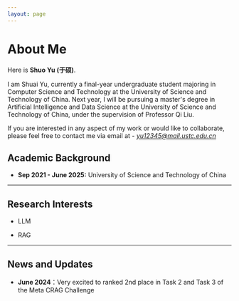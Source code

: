 ```yaml
---
layout: page
---
```


# About Me



Here is **Shuo Yu (于硕)**.

I am Shuai Yu, currently a final-year undergraduate student majoring in Computer Science and Technology at the University of Science and Technology of China. Next year, I will be pursuing a master's degree in Artificial Intelligence and Data Science at the University of Science and Technology of China, under the supervision of Professor Qi Liu.

If you are interested in any aspect of my work or would like to collaborate, please feel free to contact me via email at - *yu12345@mail.ustc.edu.cn*

## Academic Background

- **Sep 2021 - June 2025:** University of Science and Technology of China

  

---

## Research Interests

- LLM

- RAG

  

---

## News and Updates

- **June 2024**：Very excited to ranked 2nd place in Task 2 and Task 3 of the Meta CRAG Challenge

